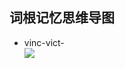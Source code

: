 ﻿## 词根记忆思维导图  
- vinc-vict-  
![](https://github.com/OctopusLian/VocabularyMap/blob/master/Root/Image/-vinc-vict-.png)  
